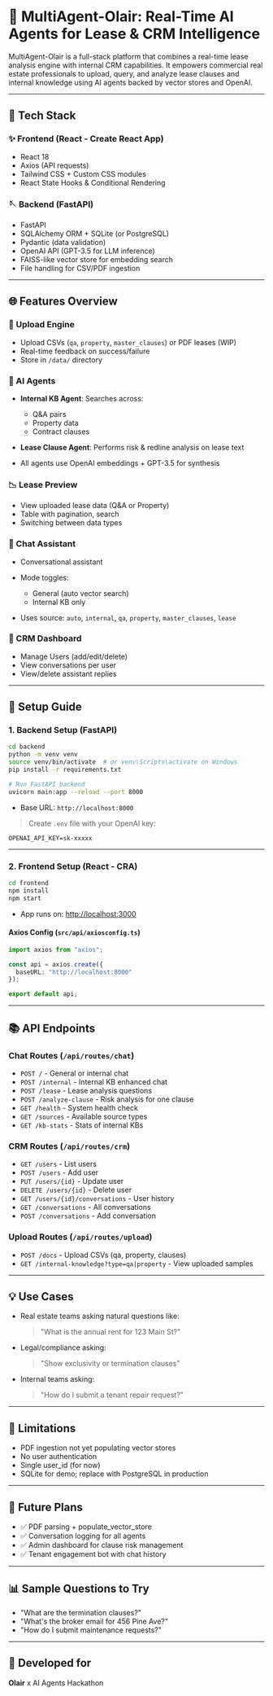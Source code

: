 # 🧱 MultiAgent-Olair: Real-Time AI Agents for Lease & CRM Intelligence

MultiAgent-Olair is a full-stack platform that combines a real-time lease analysis engine with internal CRM capabilities. It empowers commercial real estate professionals to upload, query, and analyze lease clauses and internal knowledge using AI agents backed by vector stores and OpenAI.

---

## 🚀 Tech Stack

### ✨ Frontend (React - Create React App)

* React 18
* Axios (API requests)
* Tailwind CSS + Custom CSS modules
* React State Hooks & Conditional Rendering

### 🪡 Backend (FastAPI)

* FastAPI
* SQLAlchemy ORM + SQLite (or PostgreSQL)
* Pydantic (data validation)
* OpenAI API (GPT-3.5 for LLM inference)
* FAISS-like vector store for embedding search
* File handling for CSV/PDF ingestion

---

## 🌐 Features Overview

### 📄 Upload Engine

* Upload CSVs (`qa`, `property`, `master_clauses`) or PDF leases (WIP)
* Real-time feedback on success/failure
* Store in `/data/` directory

### 🤖 AI Agents

* **Internal KB Agent**: Searches across:

  * Q\&A pairs
  * Property data
  * Contract clauses
* **Lease Clause Agent**: Performs risk & redline analysis on lease text
* All agents use OpenAI embeddings + GPT-3.5 for synthesis

### 📉 Lease Preview

* View uploaded lease data (Q\&A or Property)
* Table with pagination, search
* Switching between data types

### 📢 Chat Assistant

* Conversational assistant
* Mode toggles:

  * General (auto vector search)
  * Internal KB only
* Uses source: `auto`, `internal`, `qa`, `property`, `master_clauses`, `lease`

### 👥 CRM Dashboard

* Manage Users (add/edit/delete)
* View conversations per user
* View/delete assistant replies

---

## 🚧 Setup Guide

### 1. Backend Setup (FastAPI)

```bash
cd backend
python -m venv venv
source venv/bin/activate  # or venv\Scripts\activate on Windows
pip install -r requirements.txt

# Run FastAPI backend
uvicorn main:app --reload --port 8000
```

* Base URL: `http://localhost:8000`

> Create `.env` file with your OpenAI key:

```env
OPENAI_API_KEY=sk-xxxxx
```

---

### 2. Frontend Setup (React - CRA)

```bash
cd frontend
npm install
npm start
```

* App runs on: [http://localhost:3000](http://localhost:3000)

#### Axios Config (`src/api/axiosconfig.ts`)

```ts
import axios from "axios";

const api = axios.create({
  baseURL: "http://localhost:8000"
});

export default api;
```

---

## 📚 API Endpoints

### Chat Routes (`/api/routes/chat`)

* `POST /` - General or internal chat
* `POST /internal` - Internal KB enhanced chat
* `POST /lease` - Lease analysis questions
* `POST /analyze-clause` - Risk analysis for one clause
* `GET /health` - System health check
* `GET /sources` - Available source types
* `GET /kb-stats` - Stats of internal KBs

### CRM Routes (`/api/routes/crm`)

* `GET /users` - List users
* `POST /users` - Add user
* `PUT /users/{id}` - Update user
* `DELETE /users/{id}` - Delete user
* `GET /users/{id}/conversations` - User history
* `GET /conversations` - All conversations
* `POST /conversations` - Add conversation

### Upload Routes (`/api/routes/upload`)

* `POST /docs` - Upload CSVs (qa, property, clauses)
* `GET /internal-knowledge?type=qa|property` - View uploaded samples

---

## 💡 Use Cases

* Real estate teams asking natural questions like:

  > "What is the annual rent for 123 Main St?"

* Legal/compliance asking:

  > "Show exclusivity or termination clauses"

* Internal teams asking:

  > "How do I submit a tenant repair request?"

---

## 🚫 Limitations

* PDF ingestion not yet populating vector stores
* No user authentication
* Single user\_id (for now)
* SQLite for demo; replace with PostgreSQL in production

---

## 🚀 Future Plans

* ✅ PDF parsing + populate\_vector\_store
* ✅ Conversation logging for all agents
* ✅ Admin dashboard for clause risk management
* ✅ Tenant engagement bot with chat history

---

## 📊 Sample Questions to Try

* "What are the termination clauses?"
* "What's the broker email for 456 Pine Ave?"
* "How do I submit maintenance requests?"

---

## 📅 Developed for

**Olair** x AI Agents Hackathon
